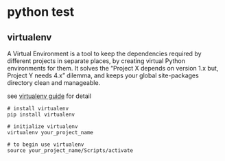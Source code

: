 # python test

## virtualenv

A Virtual Environment is a tool to keep the dependencies required by different projects in separate places, by creating virtual Python environments for them. It solves the “Project X depends on version 1.x but, Project Y needs 4.x” dilemma, and keeps your global site-packages directory clean and manageable.

see [virtualenv guide](http://docs.python-guide.org/en/latest/dev/virtualenvs/) for detail

```shell
# install virtualenv
pip install virtualenv

# initialize virtualenv
virtualenv your_project_name

# to begin use virtualenv
source your_project_name/Scripts/activate
```
